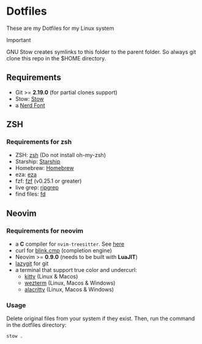 # Dotfiles

These are my Dotfiles for my Linux system

> [!IMPORTANT]
> GNU Stow creates symlinks to this folder to the parent folder. So always git clone this repo in the $HOME directory.

## Requirements

- Git >= **2.19.0** (for partial clones support)
- Stow: [Stow](https://dev.to/luxcih/dotfiles-managing-with-gnu-stow-and-git-5100)
- a [Nerd Font](https://www.nerdfonts.com/)

## ZSH

### Requirements for zsh

- ZSH: [zsh](https://github.com/ohmyzsh/ohmyzsh/wiki/Installing-ZSH) (Do not install oh-my-zsh)
- Starship: [Starship](https://starship.rs/)
- Homebrew: [Homebrew](https://brew.sh/)
- eza: [eza](https://github.com/eza-community/eza/blob/main/INSTALL.md)
- fzf: [fzf](https://github.com/junegunn/fzf) (v0.25.1 or greater)
- live grep: [ripgrep](https://github.com/BurntSushi/ripgrep)
- find files: [fd](https://github.com/sharkdp/fd)

## Neovim

### Requirements for neovim

- a **C** compiler for `nvim-treesitter`. See [here](https://github.com/nvim-treesitter/nvim-treesitter#requirements)
- curl for [blink.cmp](https://github.com/Saghen/blink.cmp) (completion engine)
- Neovim >= **0.9.0** (needs to be built with **LuaJIT**)
- [lazygit](https://github.com/jesseduffield/lazygit) for git
- a terminal that support true color and undercurl:
  - [kitty](https://github.com/kovidgoyal/kitty) (Linux & Macos)
  - [wezterm](https://github.com/wez/wezterm) (Linux, Macos & Windows)
  - [alacritty](https://github.com/alacritty/alacritty) (Linux, Macos & Windows)

### Usage

Delete original files from your system if they exist. Then, run the command in the dotfiles directory:

```bash
stow .
```
